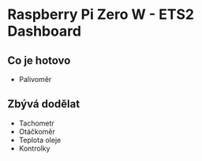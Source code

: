 # Raspberry Pi Zero W - ETS2 Dashboard

## Co je hotovo
- Palivoměr

## Zbývá dodělat
- Tachometr
- Otáčkoměr
- Teplota oleje
- Kontrolky